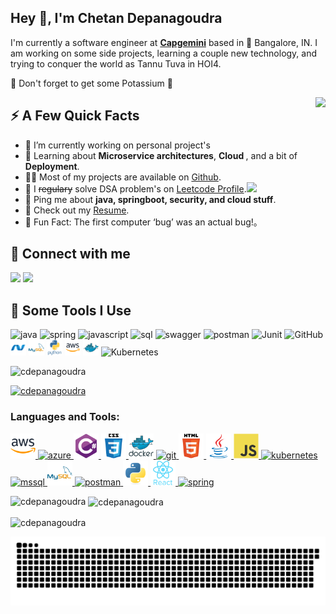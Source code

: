 <h2>Hey 👋, I'm Chetan Depanagoudra</h2>
<p>I'm currently a software engineer at <strong><a href="https://www.capgemini.com/">Capgemini</a></strong> based in 🌁 Bangalore, IN. I am working on some side projects, learning a couple new technology, and trying to conquer the world as Tannu Tuva in HOI4.</p>

<p>🍌 Don't forget to get some Potassium 🍌</p>
<img align="right" src="https://i.giphy.com/media/v1.Y2lkPTc5MGI3NjExYTR5bjVrYXl1YzFkd2F2eHFwcDNwMDRiaW56N3kxYWxjZHB6bmMwaSZlcD12MV9pbnRlcm5hbF9naWZfYnlfaWQmY3Q9Zw/Rpl1sod1vCXK0L2SUN/giphy.gif" />
<h2>⚡️ A Few Quick Facts</h2>
<ul>
<li>🔭 I’m currently working on personal project's</li>
<li>🧐 Learning about <strong>Microservice architectures</strong>, <strong>Cloud </strong>, and a bit of <strong>Deployment</strong>.</li>
<li>👨‍💻 Most of my projects are available on <a href="https://github.com/cdepanagoudra">Github</a>.</li>
<li>📝 I <del>regulary</del> solve DSA problem's on <a href="https://leetcode.com/u/Chetan_Depanagoudra/">Leetcode Profile</a>.<img src="https://img.shields.io/badge/dynamic/json?style=flat-square&labelColor=black&color=%23ffa116&label=Solved&query=solved&url=https%3A%2F%2Fleetcode-badge.vercel.app%2Fapi%2Fusers%2FChetan_Depanagoudra&logo=leetcode&logoColor=yellow"></li>
<li>💬 Ping me about <strong>java, springboot, security, and cloud stuff</strong>.</li>
<li>📙 Check out my <a href="https://github.com/cdepanagoudra/cdepanagoudra/blob/main/Resume_Chetan.pdf">Resume</a>.</li>
<li>🎉 Fun Fact: The first computer ‘bug’ was an actual bug!。</li>
</ul>

<h2>🚀 Connect with me</h2>
<p><a href="https://www.linkedin.com/in/chetan-depanagoudra/"><img src="https://img.shields.io/badge/LinkedIn-blue?style=flat&logo=linkedin&logoColor=white"></a> <a href="https://www.instagram.com/c_r_d_007/"><img src="https://img.shields.io/badge/Instagram-E4405F?style=flat&logo=instagram&logoColor=white"></a></p>


<h2>🚀 Some Tools I Use</h2>
<p align="left">
<img src="https://icon.icepanel.io/Technology/svg/Java.svg" alt="java" width="25" height="25" />
<img src="https://icon.icepanel.io/Technology/svg/Spring.svg" alt="spring" width="25" height="25" />
<img src="https://icon.icepanel.io/Technology/svg/JavaScript.svg" alt="javascript" width="25" height="25" />
<img src="https://icon.icepanel.io/Technology/svg/MySQL.svg" alt="sql" width="25" height="25" />
<img src="https://icon.icepanel.io/Technology/svg/Swagger.svg" alt="swagger" width="25" height="25" />
<img src="https://icon.icepanel.io/Technology/svg/Postman.svg" alt="postman" width="25" height="25" />
<img src="https://icon.icepanel.io/Technology/svg/JUnit.svg" alt="Junit" width="25" height="25" />
<img src="https://icon.icepanel.io/Technology/png-shadow-512/GitHub.png" alt="GitHub" width="25" height="25" />
<img src="https://raw.githubusercontent.com/devicons/devicon/master/icons/dot-net/dot-net-original.svg" alt=".NET" width="25" height="25" />
<img src="https://raw.githubusercontent.com/devicons/devicon/master/icons/mysql/mysql-original-wordmark.svg" alt="mysql" width="25" height="25" />
<img src="https://raw.githubusercontent.com/devicons/devicon/master/icons/python/python-original-wordmark.svg" alt="python" width="25" height="25" />
<img src="https://raw.githubusercontent.com/github/explore/80688e429a7d4ef2fca1e82350fe8e3517d3494d/topics/aws/aws.png" alt="aws" width="25" height="25" />
<img src="https://raw.githubusercontent.com/devicons/devicon/master/icons/docker/docker-original.svg" alt="Docker" width="25" height="25" />
<img src="https://www.vectorlogo.zone/logos/kubernetes/kubernetes-icon.svg" alt="Kubernetes" width="25" height="25" />
</p>
<p align="left"> <img src="https://komarev.com/ghpvc/?username=cdepanagoudra&label=Profile%20views&color=0e75b6&style=flat" alt="cdepanagoudra" /> </p>

<p align="left"> <a href="https://github.com/ryo-ma/github-profile-trophy"><img src="https://github-profile-trophy.vercel.app/?username=cdepanagoudra" alt="cdepanagoudra" /></a> </p>


<h3 align="left">Languages and Tools:</h3>
<p align="left"> <a href="https://aws.amazon.com" target="_blank" rel="noreferrer"> <img src="https://raw.githubusercontent.com/devicons/devicon/master/icons/amazonwebservices/amazonwebservices-original-wordmark.svg" alt="aws" width="40" height="40"/> </a> <a href="https://azure.microsoft.com/en-in/" target="_blank" rel="noreferrer"> <img src="https://www.vectorlogo.zone/logos/microsoft_azure/microsoft_azure-icon.svg" alt="azure" width="40" height="40"/> </a> <a href="https://www.w3schools.com/cs/" target="_blank" rel="noreferrer"> <img src="https://raw.githubusercontent.com/devicons/devicon/master/icons/csharp/csharp-original.svg" alt="csharp" width="40" height="40"/> </a> <a href="https://www.w3schools.com/css/" target="_blank" rel="noreferrer"> <img src="https://raw.githubusercontent.com/devicons/devicon/master/icons/css3/css3-original-wordmark.svg" alt="css3" width="40" height="40"/> </a> <a href="https://www.docker.com/" target="_blank" rel="noreferrer"> <img src="https://raw.githubusercontent.com/devicons/devicon/master/icons/docker/docker-original-wordmark.svg" alt="docker" width="40" height="40"/> </a> <a href="https://git-scm.com/" target="_blank" rel="noreferrer"> <img src="https://www.vectorlogo.zone/logos/git-scm/git-scm-icon.svg" alt="git" width="40" height="40"/> </a> <a href="https://www.w3.org/html/" target="_blank" rel="noreferrer"> <img src="https://raw.githubusercontent.com/devicons/devicon/master/icons/html5/html5-original-wordmark.svg" alt="html5" width="40" height="40"/> </a> <a href="https://www.java.com" target="_blank" rel="noreferrer"> <img src="https://raw.githubusercontent.com/devicons/devicon/master/icons/java/java-original.svg" alt="java" width="40" height="40"/> </a> <a href="https://developer.mozilla.org/en-US/docs/Web/JavaScript" target="_blank" rel="noreferrer"> <img src="https://raw.githubusercontent.com/devicons/devicon/master/icons/javascript/javascript-original.svg" alt="javascript" width="40" height="40"/> </a> <a href="https://kubernetes.io" target="_blank" rel="noreferrer"> <img src="https://www.vectorlogo.zone/logos/kubernetes/kubernetes-icon.svg" alt="kubernetes" width="40" height="40"/> </a> <a href="https://www.microsoft.com/en-us/sql-server" target="_blank" rel="noreferrer"> <img src="https://www.svgrepo.com/show/303229/microsoft-sql-server-logo.svg" alt="mssql" width="40" height="40"/> </a> <a href="https://www.mysql.com/" target="_blank" rel="noreferrer"> <img src="https://raw.githubusercontent.com/devicons/devicon/master/icons/mysql/mysql-original-wordmark.svg" alt="mysql" width="40" height="40"/> </a> <a href="https://postman.com" target="_blank" rel="noreferrer"> <img src="https://www.vectorlogo.zone/logos/getpostman/getpostman-icon.svg" alt="postman" width="40" height="40"/> </a> <a href="https://www.python.org" target="_blank" rel="noreferrer"> <img src="https://raw.githubusercontent.com/devicons/devicon/master/icons/python/python-original.svg" alt="python" width="40" height="40"/> </a> <a href="https://reactjs.org/" target="_blank" rel="noreferrer"> <img src="https://raw.githubusercontent.com/devicons/devicon/master/icons/react/react-original-wordmark.svg" alt="react" width="40" height="40"/> </a> <a href="https://spring.io/" target="_blank" rel="noreferrer"> <img src="https://www.vectorlogo.zone/logos/springio/springio-icon.svg" alt="spring" width="40" height="40"/> </a> </p>

<p><img align="left" src="https://github-readme-stats.vercel.app/api/top-langs?username=cdepanagoudra&show_icons=true&locale=en&layout=compact" alt="cdepanagoudra" /></p>

<p>&nbsp;<img align="center" src="https://github-readme-stats.vercel.app/api?username=cdepanagoudra&show_icons=true&locale=en" alt="cdepanagoudra" /></p>

<p><img align="center" src="https://github-readme-streak-stats.herokuapp.com/?user=cdepanagoudra&" alt="cdepanagoudra" /></p>

<picture>
  <source media="(prefers-color-scheme: dark)" srcset="https://raw.githubusercontent.com/cdepanagoudra/cdepanagoudra/output/github-snake-dark.svg" />
  <source media="(prefers-color-scheme: light)" srcset="https://raw.githubusercontent.com/cdepanagoudra/cdepanagoudra/output/github-snake.svg" />
  <img alt="github-snake" src="https://raw.githubusercontent.com/cdepanagoudra/cdepanagoudra/output/github-snake.svg" />
</picture>